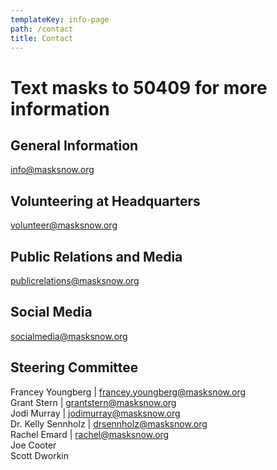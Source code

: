 ```yaml
---
templateKey: info-page
path: /contact
title: Contact
---
```

# **Text masks to 50409 for more information**

## General Information

[info@masksnow.org](mailto:info@masksnow.org)

## Volunteering at Headquarters

[volunteer@masksnow.org ](mailto:volunteer@masksnow.org)

## Public Relations and Media

[publicrelations@masksnow.org](mailto:publicrelations@masksnow.org)  

## Social Media

[socialmedia@masksnow.org](mailto:socialmedia@masksnow.org)

## Steering Committee

Francey Youngberg | [francey.youngberg@masksnow.org](mailto:francey.youngberg@masksnow.org)\
Grant Stern | [grantstern@masksnow.org](mailto:grantstern@masksnow.org)\
Jodi Murray | [jodimurray@masksnow.org](mailto:jodimurray@masksnow.org)\
Dr. Kelly Sennholz | [drsennholz@masksnow.org](mailto:drsennholz@masksnow.org)\
Rachel Emard | [rachel@masksnow.org](mailto:rachel@masksnow.org)\
Joe Cooter\
Scott Dworkin